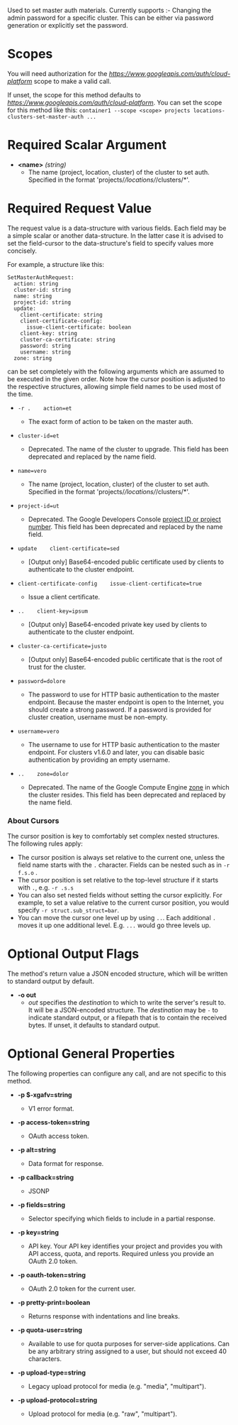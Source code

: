 Used to set master auth materials. Currently supports :-
Changing the admin password for a specific cluster.
This can be either via password generation or explicitly set the password.
# Scopes

You will need authorization for the *https://www.googleapis.com/auth/cloud-platform* scope to make a valid call.

If unset, the scope for this method defaults to *https://www.googleapis.com/auth/cloud-platform*.
You can set the scope for this method like this: `container1 --scope <scope> projects locations-clusters-set-master-auth ...`
# Required Scalar Argument
* **&lt;name&gt;** *(string)*
    - The name (project, location, cluster) of the cluster to set auth.
        Specified in the format &#39;projects/*/locations/*/clusters/*&#39;.
# Required Request Value

The request value is a data-structure with various fields. Each field may be a simple scalar or another data-structure.
In the latter case it is advised to set the field-cursor to the data-structure's field to specify values more concisely.

For example, a structure like this:
```
SetMasterAuthRequest:
  action: string
  cluster-id: string
  name: string
  project-id: string
  update:
    client-certificate: string
    client-certificate-config:
      issue-client-certificate: boolean
    client-key: string
    cluster-ca-certificate: string
    password: string
    username: string
  zone: string

```

can be set completely with the following arguments which are assumed to be executed in the given order. Note how the cursor position is adjusted to the respective structures, allowing simple field names to be used most of the time.

* `-r .    action=et`
    - The exact form of action to be taken on the master auth.
* `cluster-id=et`
    - Deprecated. The name of the cluster to upgrade.
        This field has been deprecated and replaced by the name field.
* `name=vero`
    - The name (project, location, cluster) of the cluster to set auth.
        Specified in the format &#39;projects/*/locations/*/clusters/*&#39;.
* `project-id=ut`
    - Deprecated. The Google Developers Console [project ID or project
        number](https://support.google.com/cloud/answer/6158840).
        This field has been deprecated and replaced by the name field.
* `update    client-certificate=sed`
    - [Output only] Base64-encoded public certificate used by clients to
        authenticate to the cluster endpoint.
* `client-certificate-config    issue-client-certificate=true`
    - Issue a client certificate.

* `..    client-key=ipsum`
    - [Output only] Base64-encoded private key used by clients to authenticate
        to the cluster endpoint.
* `cluster-ca-certificate=justo`
    - [Output only] Base64-encoded public certificate that is the root of
        trust for the cluster.
* `password=dolore`
    - The password to use for HTTP basic authentication to the master endpoint.
        Because the master endpoint is open to the Internet, you should create a
        strong password.  If a password is provided for cluster creation, username
        must be non-empty.
* `username=vero`
    - The username to use for HTTP basic authentication to the master endpoint.
        For clusters v1.6.0 and later, you can disable basic authentication by
        providing an empty username.

* `..    zone=dolor`
    - Deprecated. The name of the Google Compute Engine
        [zone](/compute/docs/zones#available) in which the cluster
        resides.
        This field has been deprecated and replaced by the name field.


### About Cursors

The cursor position is key to comfortably set complex nested structures. The following rules apply:

* The cursor position is always set relative to the current one, unless the field name starts with the `.` character. Fields can be nested such as in `-r f.s.o` .
* The cursor position is set relative to the top-level structure if it starts with `.`, e.g. `-r .s.s`
* You can also set nested fields without setting the cursor explicitly. For example, to set a value relative to the current cursor position, you would specify `-r struct.sub_struct=bar`.
* You can move the cursor one level up by using `..`. Each additional `.` moves it up one additional level. E.g. `...` would go three levels up.


# Optional Output Flags

The method's return value a JSON encoded structure, which will be written to standard output by default.

* **-o out**
    - *out* specifies the *destination* to which to write the server's result to.
      It will be a JSON-encoded structure.
      The *destination* may be `-` to indicate standard output, or a filepath that is to contain the received bytes.
      If unset, it defaults to standard output.
# Optional General Properties

The following properties can configure any call, and are not specific to this method.

* **-p $-xgafv=string**
    - V1 error format.

* **-p access-token=string**
    - OAuth access token.

* **-p alt=string**
    - Data format for response.

* **-p callback=string**
    - JSONP

* **-p fields=string**
    - Selector specifying which fields to include in a partial response.

* **-p key=string**
    - API key. Your API key identifies your project and provides you with API access, quota, and reports. Required unless you provide an OAuth 2.0 token.

* **-p oauth-token=string**
    - OAuth 2.0 token for the current user.

* **-p pretty-print=boolean**
    - Returns response with indentations and line breaks.

* **-p quota-user=string**
    - Available to use for quota purposes for server-side applications. Can be any arbitrary string assigned to a user, but should not exceed 40 characters.

* **-p upload-type=string**
    - Legacy upload protocol for media (e.g. &#34;media&#34;, &#34;multipart&#34;).

* **-p upload-protocol=string**
    - Upload protocol for media (e.g. &#34;raw&#34;, &#34;multipart&#34;).
